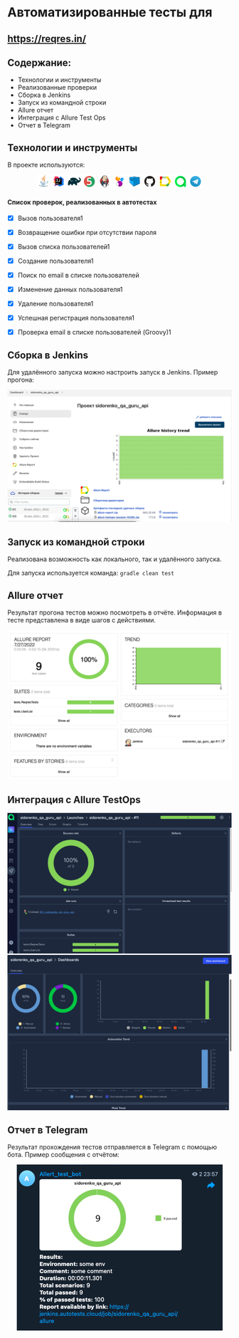 # Автоматизированные тесты для
https://reqres.in/
-----

## Содержание:

* <a>Технологии и инструменты</a>
* <a>Реализованные проверки</a>
* <a>Сборка в Jenkins</a>
* <a>Запуск из командной строки</a>
* <a>Allure отчет</a>
* <a>Интеграция с Allure Test Ops</a>
* <a>Отчет в Telegram</a>



## Технологии и инструменты
В проекте используются:

<p align="center">
<img width="6%" src="images/logo/Java.svg">
<img width="6%" src="images/logo/Intelij_IDEA.svg">
<img width="6%" src="images/logo/Gradle.svg">
<img width="6%" src="images/logo/JUnit5.svg">
<img width="6%" src="images/logo/Jenkins.svg">
<img width="6%" src="images/logo/Selenide.svg">
<img width="6%" src="images/logo/Selenoid.svg">
<img width="6%" src="images/logo/GitHub.svg">
<img width="6%" src="images/logo/Allure_Report.svg">
<img width="6%" src="images/logo/allure-ee-logo.svg">
<img width="6%" src="images/logo/Telegram.svg">
</p>

#### Список проверок, реализованных в автотестах
- [x] Вызов пользователя1
- [x] Возвращение ошибки при отсутствии пароля
- [x] Вызов списка пользователей1
- [x] Создание пользователя1
- [x] Поиск по email в списке пользователей
- [x] Изменение данных пользователя1
- [x] Удаление пользователя1
- [x] Успешная регистрация пользователя1
- [x] Проверка email в списке пользователей (Groovy)1


## Сборка в Jenkins
Для удалённого запуска можно настроить запуск в Jenkins. Пример прогона:

<img src="images/screenshots/jenkins_report.png">

## Запуск из командной строки

Реализована возможность как локального, так и удалённого запуска.

Для запуска используется команда: <code>gradle clean test</code>

## Allure отчет
Результат прогона тестов можно посмотреть в отчёте. Информация в тесте представлена в виде шагов с действиями.

<img src="images/screenshots/test_example.png">

## Интеграция с Allure TestOps
<img src="images/screenshots/testops_example.png">

<img src="images/screenshots/testops_example2.png">

## Отчет в Telegram
Результат прохождения тестов отправляется в Telegram с помощью бота. Пример сообщения с отчётом:

<p align="center">
<img src="images/screenshots/telegram2.png">
</p>

